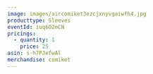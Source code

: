 ```yaml
---
image: images/aircomiket3ezcjxnyvgaiwfh4.jpg
producttype: Sleeves
eventId: iuq6O2mCN
pricings:
  - quantity: 1
    price: 25
asin: s-h7PJefwAl
merchandise: comiket
---
```


